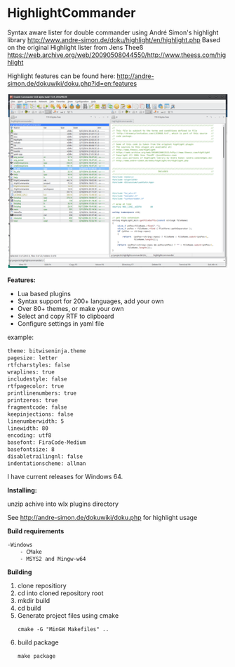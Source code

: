 HighlightCommander
=======

Syntax aware lister for double commander using André Simon's highlight library http://www.andre-simon.de/doku/highlight/en/highlight.php
Based on the original Highlight lister from Jens Theeß https://web.archive.org/web/20090508044550/http://www.theess.com/highlight

Highlight features can be found here: http://andre-simon.de/dokuwiki/doku.php?id=en:features

![Logo](doc/hilightcommander.png)

**Features:**

* Lua based plugins
* Syntax support for 200+ languages, add your own
* Over 80+ themes, or make your own
* Select and copy RTF to clipboard
* Configure settings in yaml file
	
example:
		
```
theme: bitwiseninja.theme
pagesize: letter
rtfcharstyles: false
wraplines: true
includestyle: false
rtfpagecolor: true
printlinenumbers: true
printzeros: true
fragmentcode: false
keepinjections: false
linenumberwidth: 5
linewidth: 80
encoding: utf8
basefont: FiraCode-Medium
basefontsize: 8
disabletrailingnl: false
indentationscheme: allman
```
	
I have current releases for Windows 64.

**Installing:**

unzip achive into wlx plugins directory
	
See http://andre-simon.de/dokuwiki/doku.php for highlight usage

**Build requirements**

	-Windows
		- CMake
		- MSYS2 and Mingw-w64

**Building**

1. clone repositiory
2. cd into cloned repository root
3. mkdir build
4. cd build
3. Generate project files using cmake
	```
	cmake -G "MinGW Makefiles" ..
	```
4. build package
	```
	make package
	```
